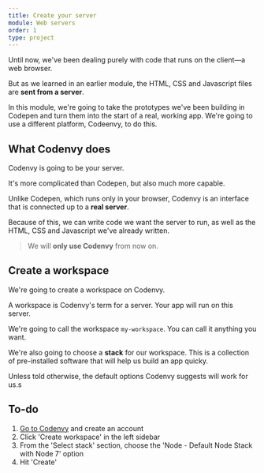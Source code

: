 ```yaml
---
title: Create your server
module: Web servers
order: 1
type: project
---
```


Until now, we've been dealing purely with code that runs on the client—a web browser.

But as we learned in an earlier module, the HTML, CSS and Javascript files are **sent from a server**.

In this module, we're going to take the prototypes we've been building in Codepen and turn them into the start of a real, working app. We're going to use a different platform, Codeenvy, to do this.

## What Codenvy does
Codenvy is going to be your server.

It's more complicated than Codepen, but also much more capable.

Unlike Codepen, which runs only in your browser, Codenvy is an interface that is connected up to a **real server**.

Because of this, we can write code we want the server to run, as well as the HTML, CSS and Javascript we've already written.

> We will **only use Codenvy** from now on.

## Create a workspace

We're going to create a workspace on Codenvy.

A workspace is Codenvy's term for a server. Your app will run on this server.

We're going to call the workspace `my-workspace`. You can call it anything you want.

We're also going to choose a **stack** for our workspace. This is a collection of pre-installed software that will help us build an app quicky.

Unless told otherwise, the default options Codenvy suggests will work for us.s

<div class="todo">
<h2>To-do</h2>
<ol>
  <li><a href="https://codenvy.io/site/login">Go to Codenvy</a> and create an account</li>
  <li>Click 'Create workspace' in the left sidebar</li>
  <li>From the 'Select stack' section, choose the 'Node - Default Node Stack with Node 7' option</li>
  <li>Hit 'Create'</li>
</ol>
</div>
